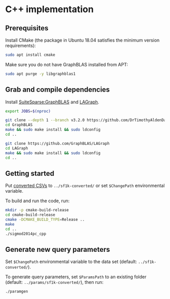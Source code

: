 # C++ implementation

## Prerequisites

Install CMake (the package in Ubuntu 18.04 satisfies the minimum version requirements):

```bash
sudo apt install cmake
```

Make sure you do not have GraphBLAS installed from APT:

```bash
sudo apt purge -y libgraphblas1
```

## Grab and compile dependencies

Install [SuiteSparse:GraphBLAS](https://github.com/DrTimothyAldenDavis/SuiteSparse) and [LAGraph](https://github.com/GraphBLAS/LAGraph/).

```bash
export JOBS=$(nproc)

git clone --depth 1 --branch v3.2.0 https://github.com/DrTimothyAldenDavis/GraphBLAS
cd GraphBLAS
make && sudo make install && sudo ldconfig
cd ..

git clone https://github.com/GraphBLAS/LAGraph
cd LAGraph
make && sudo make install && sudo ldconfig
cd ..
```

## Getting started

Put [converted CSVs](../README.md#preprocessing-the-provided-data-sets) to `../sf1k-converted/` or set `$ChangePath` environmental variable.

To build and run the code, run:

```bash
mkdir -p cmake-build-release
cd cmake-build-release
cmake -DCMAKE_BUILD_TYPE=Release ..
make
cd ..
./sigmod2014pc_cpp
```

## Generate new query parameters

Set `$ChangePath` environmental variable to the data set (default: `../sf1k-converted/`).

To generate query parameters, set `$ParamsPath` to an existing folder (default: `../params/sf1k-converted/`), then run:

```bash
./paramgen
```
